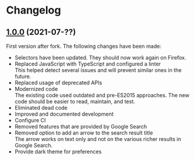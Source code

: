# Changelog

## [1.0.0](https://github.com/MatthiasKunnen/google-search-keyboard-navigation/compare/v1.0.0...edb7b18978dc9fb5654309cd1d547471ed80fb8a) (2021-07-??)

First version after fork. The following changes have been made:
* Selectors have been updated. They should now work again on Firefox.
* Replaced JavaScript with TypeScript and configured a linter  
  This helped detect several issues and will prevent similar ones in the future.
* Replaced usage of deprecated APIs
* Modernized code  
  The existing code used outdated and pre-ES2015 approaches. The new code should be easier to read,
  maintain, and test.
* Eliminated dead code
* Improved and documented development
* Configure CI
* Removed features that are provided by Google Search
* Removed option to add an arrow to the search result title  
  The arrow works on text only and not on the various richer results in Google Search.
* Provide dark theme for preferences
